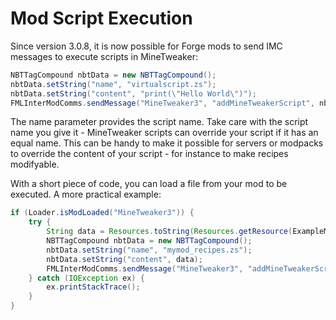 # Mod Script Execution

Since version 3.0.8, it is now possible for Forge mods to send IMC messages to execute scripts in MineTweaker:

```java
NBTTagCompound nbtData = new NBTTagCompound();
nbtData.setString("name", "virtualscript.zs");
nbtData.setString("content", "print(\"Hello World\")");
FMLInterModComms.sendMessage("MineTweaker3", "addMineTweakerScript", nbtData);
```

The name parameter provides the script name. Take care with the script name you give it - MineTweaker scripts can override your script if it has an equal name. This can be handy to make it possible for servers or modpacks to override the content of your script - for instance to make recipes modifyable.

With a short piece of code, you can load a file from your mod to be executed. A more practical example:

```java
if (Loader.isModLoaded("MineTweaker3")) {
    try {
        String data = Resources.toString(Resources.getResource(ExampleMod.class, "/minetweaker/myscript.zs"), Charsets.UTF_8);
        NBTTagCompound nbtData = new NBTTagCompound();
        nbtData.setString("name", "mymod_recipes.zs");
        nbtData.setString("content", data);
        FMLInterModComms.sendMessage("MineTweaker3", "addMineTweakerScript", nbtData);
    } catch (IOException ex) {
        ex.printStackTrace();
    }
}
```